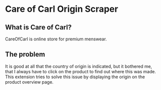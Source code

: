 # Care of Carl Origin Scraper

## What is Care of Carl?
CareOfCarl is online store for premium menswear.

## The problem
It is good at all that the country of origin is indicated, but it bothered me,
that I always have to click on the product to find out where this was made. This extension tries to solve this
issue by displaying the origin on the product overview page.